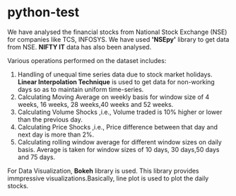 # python-test

We have analysed the financial stocks from National Stock Exchange (NSE) for companies like TCS, INFOSYS. We have used **'NSEpy'** library to get data from NSE. **NIFTY IT** data has also been analysed. 

Various operations performed on the dataset includes:<br/>
1. Handling of unequal time series data due to stock market holidays. **Linear Interpolation Technique** is used to get data for non-working days so as to maintain uniform time-series.
2. Calculating Moving Average on weekly basis for window size of 4 weeks, 16 weeks, 28 weeks,40 weeks and 52 weeks.
3. Calculating Volume Shocks ,i.e., Volume traded is 10% higher or lower than the previous day.
4. Calculating Price Shocks ,i.e., Price difference between that day and next day is more than 2%.
5. Calculating rolling window average for different window sizes on daily basis. Average is taken for window sizes of 10 days, 30 days,50 days and 75 days.

For Data Visualization, **Bokeh** library is used. This library provides immpressive visualizations.Basically, line plot is used to plot the daily stocks.
